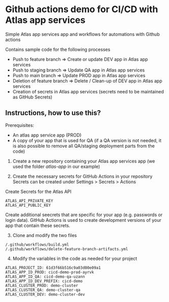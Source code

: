 # Github actions demo for CI/CD with Atlas app services 

Simple Atlas app services app and workflows for automations with Github actions

Contains sample code for the following processes

* Push to feature branch => Create or update DEV app in Atlas app services
* Push to staging branch => Update QA app in Atlas app services
* Push to main branch => Update PROD app in Atlas app services
* Deletion of feature branch => Delete / Clean-up of DEV app in Atlas app services
* Creation of secrets in Atlas app services (secrets need to be maintained as GitHub Secrets)

## Instructions, how to use this?

Prerequisites:
* An atlas app service app (PROD)
* A copy of your app that is used for QA (if a QA version is not needed, it is also possible to remove all QA/staging deployment parts from the code)

1. Create a new repository containing your Atlas app services app
(we used the folder *atlas-app* in our example)

2. Create the necessary secrets for GitHub Actions in your repository
Secrets can be created under Settings > Secrets > Actions

  Create Secrets for the Atlas API
  ```
  ATLAS_API_PRIVATE_KEY
  ATLAS_API_PUBLIC_KEY
  ```

  Create additional seecrets that are specific for your app (e.g. passwords or login data).
  GitHub Actions is used to create development versions of your app that contain these secrets.

3. Clone and modify the two files
```
/.github/workflows/build.yml
/.github/workflows/delete-feature-branch-artifacts.yml
```

4. Modify the variables in the code as needed for your project
```
ATLAS_PROJECT_ID: 61d3f66b516c9a03d00e09a1
ATLAS_APP_ID_PROD: cicd-demo-prod-ayrvk
ATLAS_APP_ID_QA: cicd-demo-qa-uzann
ATLAS_APP_ID_DEV_PREFIX: cicd-demo
ATLAS_CLUSTER_PROD: demo-cluster
ATLAS_CLUSTER_QA: demo-cluster-qa
ATLAS_CLUSTER_DEV: demo-cluster-dev
```
  
  


